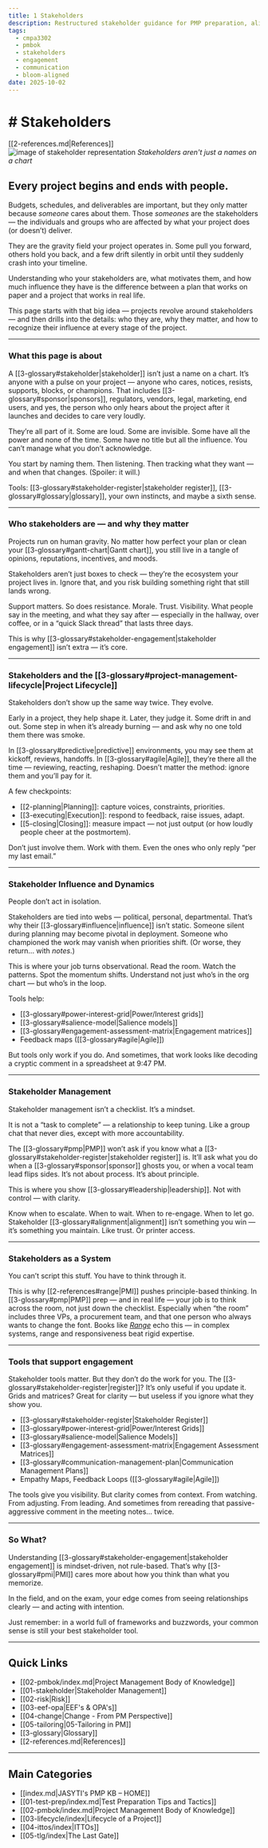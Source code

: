 ```yaml
---
title: 1 Stakeholders
description: Restructured stakeholder guidance for PMP preparation, aligned with Bloom’s levels of learning.
tags:
  - cmpa3302
  - pmbok
  - stakeholders
  - engagement
  - communication
  - bloom-aligned
date: 2025-10-02
---
```


# # Stakeholders
[[2-references.md|References]]  
![image of stakeholder representation](stakeholder-mgmt.png)
*Stakeholders aren't just a names on a chart*

## Every project begins and ends with people. 
Budgets, schedules, and deliverables are important, but they only matter because *someone* cares about them. Those *someones* are the stakeholders — the individuals and groups who are affected by what your project does (or doesn’t) deliver.  

They are the gravity field your project operates in. Some pull you forward, others hold you back, and a few drift silently in orbit until they suddenly crash into your timeline.  

Understanding who your stakeholders are, what motivates them, and how much influence they have is the difference between a plan that works on paper and a project that works in real life.  

This page starts with that big idea — projects revolve around stakeholders — and then drills into the details: who they are, why they matter, and how to recognize their influence at every stage of the project.  

---
### What this page is about

A [[3-glossary#stakeholder|stakeholder]] isn’t just a name on a chart. It’s anyone with a pulse on your project — anyone who cares, notices, resists, supports, blocks, or champions. That includes [[3-glossary#sponsor|sponsors]], regulators, vendors, legal, marketing, end users, and yes, the person who only hears about the project after it launches and decides to care very loudly.

They’re all part of it. Some are loud. Some are invisible. Some have all the power and none of the time. Some have no title but all the influence. You can’t manage what you don’t acknowledge.

You start by naming them. Then listening. Then tracking what they want — and when that changes. (Spoiler: it will.)

Tools: [[3-glossary#stakeholder-register|stakeholder register]], [[3-glossary#glossary|glossary]], your own instincts, and maybe a sixth sense.

---

### Who stakeholders are — and why they matter

Projects run on human gravity. No matter how perfect your plan or clean your [[3-glossary#gantt-chart|Gantt chart]], you still live in a tangle of opinions, reputations, incentives, and moods.

Stakeholders aren’t just boxes to check — they’re the ecosystem your project lives in. Ignore that, and you risk building something right that still lands wrong.

Support matters. So does resistance. Morale. Trust. Visibility. What people say in the meeting, and what they say after — especially in the hallway, over coffee, or in a “quick Slack thread” that lasts three days.

This is why [[3-glossary#stakeholder-engagement|stakeholder engagement]] isn’t extra — it’s core.

---

### Stakeholders and the [[3-glossary#project-management-lifecycle|Project Lifecycle]]
Stakeholders don’t show up the same way twice. They evolve. 

Early in a project, they help shape it. Later, they judge it. Some drift in and out. Some step in when it’s already burning — and ask why no one told them there was smoke.

In [[3-glossary#predictive|predictive]] environments, you may see them at kickoff, reviews, handoffs. In [[3-glossary#agile|Agile]], they’re there all the time — reviewing, reacting, reshaping. Doesn’t matter the method: ignore them and you’ll pay for it.

A few checkpoints:
- [[2-planning|Planning]]: capture voices, constraints, priorities.
- [[3-executing|Execution]]: respond to feedback, raise issues, adapt.
- [[5-closing|Closing]]: measure impact — not just output (or how loudly people cheer at the postmortem).

Don’t just involve them. Work with them. Even the ones who only reply “per my last email.”

---

### Stakeholder Influence and Dynamics
People don’t act in isolation. 

Stakeholders are tied into webs — political, personal, departmental. That’s why their [[3-glossary#influence|influence]] isn’t static. Someone silent during planning may become pivotal in deployment. Someone who championed the work may vanish when priorities shift. (Or worse, they return... with *notes*.)

This is where your job turns observational. Read the room. Watch the patterns. Spot the momentum shifts. Understand not just who’s in the org chart — but who’s in the loop.

Tools help:
- [[3-glossary#power-interest-grid|Power/Interest grids]]
- [[3-glossary#salience-model|Salience models]]
- [[3-glossary#engagement-assessment-matrix|Engagement matrices]]
- Feedback maps ([[3-glossary#agile|Agile]])

But tools only work if you do. And sometimes, that work looks like decoding a cryptic comment in a spreadsheet at 9:47 PM.

---

### Stakeholder Management 
Stakeholder management isn’t a checklist. It’s a mindset. 

It is not a “task to complete” — a relationship to keep tuning. Like a group chat that never dies, except with more accountability.

The [[3-glossary#pmp|PMP]] won’t ask if you know what a [[3-glossary#stakeholder-register|stakeholder register]] is. It’ll ask what you do when a [[3-glossary#sponsor|sponsor]] ghosts you, or when a vocal team lead flips sides. It’s not about process. It’s about principle.

This is where you show [[3-glossary#leadership|leadership]]. Not with control — with clarity.

Know when to escalate. When to wait. When to re-engage. When to let go. Stakeholder [[3-glossary#alignment|alignment]] isn’t something you win — it’s something you maintain. Like trust. Or printer access.

---

### Stakeholders as a System
You can’t script this stuff. You have to think through it. 

This is why [[2-references#range|PMI]] pushes principle-based thinking.  In [[3-glossary#pmp|PMP]] prep — and in real life — your job is to think across the room, not just down the checklist. Especially when “the room” includes three VPs, a procurement team, and that one person who always wants to change the font.  Books like *[Range](https://www.penguinrandomhouse.com/books/566529/range-by-david-epstein/)* echo this — in complex systems, range and responsiveness beat rigid expertise.

---

### Tools that support engagement

Stakeholder tools matter. But they don’t do the work for you. The [[3-glossary#stakeholder-register|register]]? It’s only useful if you update it. Grids and matrices? Great for clarity — but useless if you ignore what they show you.

- [[3-glossary#stakeholder-register|Stakeholder Register]]
- [[3-glossary#power-interest-grid|Power/Interest Grids]]
- [[3-glossary#salience-model|Salience Models]]
- [[3-glossary#engagement-assessment-matrix|Engagement Assessment Matrices]]
- [[3-glossary#communication-management-plan|Communication Management Plans]]
- Empathy Maps, Feedback Loops ([[3-glossary#agile|Agile]])

The tools give you visibility. But clarity comes from context. From watching. From adjusting. From leading. And sometimes from rereading that passive-aggressive comment in the meeting notes... twice.

---

### So What?

Understanding [[3-glossary#stakeholder-engagement|stakeholder engagement]] is mindset-driven, not rule-based. That’s why [[3-glossary#pmi|PMI]] cares more about how you think than what you memorize.

In the field, and on the exam, your edge comes from seeing relationships clearly — and acting with intention.

Just remember: in a world full of frameworks and buzzwords, your common sense is still your best stakeholder tool.

---

## Quick Links

- [[02-pmbok/index.md|Project Management Body of Knowledge]]
- [[01-stakeholder|Stakeholder Management]]
- [[02-risk|Risk]]
- [[03-eef-opa|EEF's & OPA's]]  
- [[04-change|Change - From PM Perspective]]
- [[05-tailoring|05-Tailoring in PM]]
- [[3-glossary|Glossary]]
- [[2-references.md|References]]

---

## Main Categories

- [[index.md|JASYTI's PMP KB – HOME]]
- [[01-test-prep/index.md|Test Preparation Tips and Tactics]]
- [[02-pmbok/index.md|Project Management Body of Knowledge]] 
- [[03-lifecycle/index|Lifecycle of a Project]]
- [[04-ittos/index|ITTOs]]
- [[05-tlg/index|The Last Gate]]
